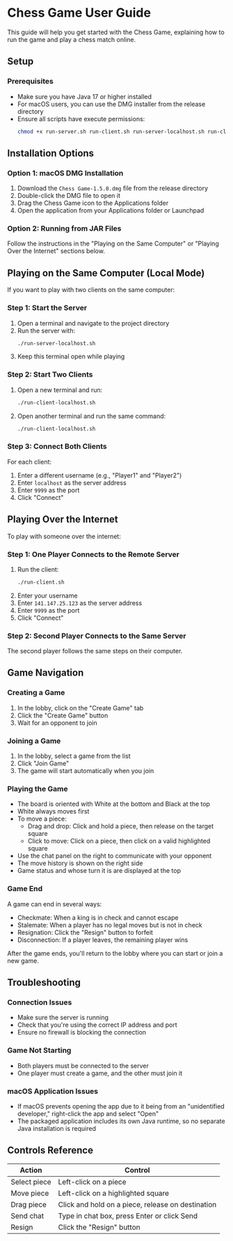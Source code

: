 # Chess Game User Guide

This guide will help you get started with the Chess Game, explaining how to run the game and play a chess match online.

## Setup

### Prerequisites
- Make sure you have Java 17 or higher installed
- For macOS users, you can use the DMG installer from the release directory
- Ensure all scripts have execute permissions:
  ```bash
  chmod +x run-server.sh run-client.sh run-server-localhost.sh run-client-localhost.sh
  ```

## Installation Options

### Option 1: macOS DMG Installation
1. Download the `Chess Game-1.5.0.dmg` file from the release directory
2. Double-click the DMG file to open it
3. Drag the Chess Game icon to the Applications folder
4. Open the application from your Applications folder or Launchpad

### Option 2: Running from JAR Files
Follow the instructions in the "Playing on the Same Computer" or "Playing Over the Internet" sections below.

## Playing on the Same Computer (Local Mode)

If you want to play with two clients on the same computer:

### Step 1: Start the Server
1. Open a terminal and navigate to the project directory
2. Run the server with:
   ```bash
   ./run-server-localhost.sh
   ```
3. Keep this terminal open while playing

### Step 2: Start Two Clients
1. Open a new terminal and run:
   ```bash
   ./run-client-localhost.sh
   ```
2. Open another terminal and run the same command:
   ```bash
   ./run-client-localhost.sh
   ```

### Step 3: Connect Both Clients
For each client:
1. Enter a different username (e.g., "Player1" and "Player2")
2. Enter `localhost` as the server address
3. Enter `9999` as the port
4. Click "Connect"

## Playing Over the Internet

To play with someone over the internet:

### Step 1: One Player Connects to the Remote Server
1. Run the client:
   ```bash
   ./run-client.sh
   ```
2. Enter your username
3. Enter `141.147.25.123` as the server address
4. Enter `9999` as the port
5. Click "Connect"

### Step 2: Second Player Connects to the Same Server
The second player follows the same steps on their computer.

## Game Navigation

### Creating a Game
1. In the lobby, click on the "Create Game" tab
2. Click the "Create Game" button
3. Wait for an opponent to join

### Joining a Game
1. In the lobby, select a game from the list
2. Click "Join Game"
3. The game will start automatically when you join

### Playing the Game
- The board is oriented with White at the bottom and Black at the top
- White always moves first
- To move a piece:
  - Drag and drop: Click and hold a piece, then release on the target square
  - Click to move: Click on a piece, then click on a valid highlighted square
- Use the chat panel on the right to communicate with your opponent
- The move history is shown on the right side
- Game status and whose turn it is are displayed at the top

### Game End
A game can end in several ways:
- Checkmate: When a king is in check and cannot escape
- Stalemate: When a player has no legal moves but is not in check
- Resignation: Click the "Resign" button to forfeit
- Disconnection: If a player leaves, the remaining player wins

After the game ends, you'll return to the lobby where you can start or join a new game.

## Troubleshooting

### Connection Issues
- Make sure the server is running
- Check that you're using the correct IP address and port
- Ensure no firewall is blocking the connection

### Game Not Starting
- Both players must be connected to the server
- One player must create a game, and the other must join it

### macOS Application Issues
- If macOS prevents opening the app due to it being from an "unidentified developer," right-click the app and select "Open"
- The packaged application includes its own Java runtime, so no separate Java installation is required

## Controls Reference

| Action | Control |
|--------|---------|
| Select piece | Left-click on a piece |
| Move piece | Left-click on a highlighted square |
| Drag piece | Click and hold on a piece, release on destination |
| Send chat | Type in chat box, press Enter or click Send |
| Resign | Click the "Resign" button | 